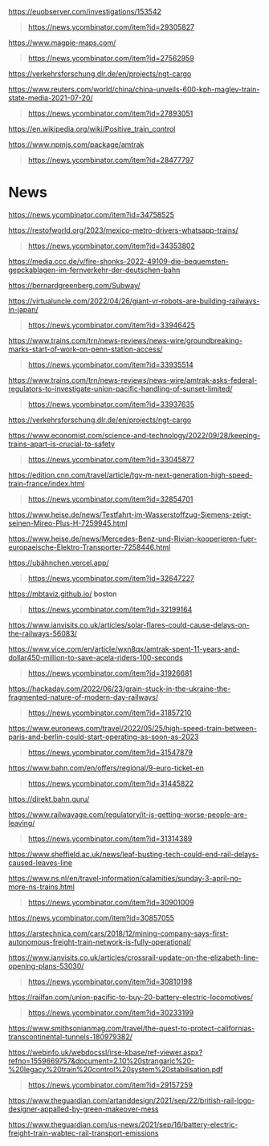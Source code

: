 https://euobserver.com/investigations/153542
> https://news.ycombinator.com/item?id=29305827

https://www.magpie-maps.com/
> https://news.ycombinator.com/item?id=27562959

https://verkehrsforschung.dlr.de/en/projects/ngt-cargo

https://www.reuters.com/world/china/china-unveils-600-kph-maglev-train-state-media-2021-07-20/
> https://news.ycombinator.com/item?id=27893051

https://en.wikipedia.org/wiki/Positive_train_control

https://www.npmjs.com/package/amtrak
> https://news.ycombinator.com/item?id=28477797

# News
https://news.ycombinator.com/item?id=34758525

https://restofworld.org/2023/mexico-metro-drivers-whatsapp-trains/
> https://news.ycombinator.com/item?id=34353802

https://media.ccc.de/v/fire-shonks-2022-49109-die-bequemsten-gepckablagen-im-fernverkehr-der-deutschen-bahn

https://bernardgreenberg.com/Subway/

https://virtualuncle.com/2022/04/26/giant-vr-robots-are-building-railways-in-japan/
> https://news.ycombinator.com/item?id=33946425

https://www.trains.com/trn/news-reviews/news-wire/groundbreaking-marks-start-of-work-on-penn-station-access/
> https://news.ycombinator.com/item?id=33935514

https://www.trains.com/trn/news-reviews/news-wire/amtrak-asks-federal-regulators-to-investigate-union-pacific-handling-of-sunset-limited/
> https://news.ycombinator.com/item?id=33937635

https://verkehrsforschung.dlr.de/en/projects/ngt-cargo

https://www.economist.com/science-and-technology/2022/09/28/keeping-trains-apart-is-crucial-to-safety
> https://news.ycombinator.com/item?id=33045877

https://edition.cnn.com/travel/article/tgv-m-next-generation-high-speed-train-france/index.html
> https://news.ycombinator.com/item?id=32854701

https://www.heise.de/news/Testfahrt-im-Wasserstoffzug-Siemens-zeigt-seinen-Mireo-Plus-H-7259945.html

https://www.heise.de/news/Mercedes-Benz-und-Rivian-kooperieren-fuer-europaeische-Elektro-Transporter-7258446.html

https://ubähnchen.vercel.app/
> https://news.ycombinator.com/item?id=32647227

https://mbtaviz.github.io/ boston
> https://news.ycombinator.com/item?id=32199164

https://www.ianvisits.co.uk/articles/solar-flares-could-cause-delays-on-the-railways-56083/

https://www.vice.com/en/article/wxn8qx/amtrak-spent-11-years-and-dollar450-million-to-save-acela-riders-100-seconds
> https://news.ycombinator.com/item?id=31926681

https://hackaday.com/2022/06/23/grain-stuck-in-the-ukraine-the-fragmented-nature-of-modern-day-railways/
> https://news.ycombinator.com/item?id=31857210

https://www.euronews.com/travel/2022/05/25/high-speed-train-between-paris-and-berlin-could-start-operating-as-soon-as-2023
> https://news.ycombinator.com/item?id=31547879

https://www.bahn.com/en/offers/regional/9-euro-ticket-en
> https://news.ycombinator.com/item?id=31445822

https://direkt.bahn.guru/

https://www.railwayage.com/regulatory/it-is-getting-worse-people-are-leaving/
> https://news.ycombinator.com/item?id=31314389

https://www.sheffield.ac.uk/news/leaf-busting-tech-could-end-rail-delays-caused-leaves-line


https://www.ns.nl/en/travel-information/calamities/sunday-3-april-no-more-ns-trains.html
> https://news.ycombinator.com/item?id=30901009

https://news.ycombinator.com/item?id=30857055

https://arstechnica.com/cars/2018/12/mining-company-says-first-autonomous-freight-train-network-is-fully-operational/

https://www.ianvisits.co.uk/articles/crossrail-update-on-the-elizabeth-line-opening-plans-53030/
> https://news.ycombinator.com/item?id=30810198

https://railfan.com/union-pacific-to-buy-20-battery-electric-locomotives/
> https://news.ycombinator.com/item?id=30233199

https://www.smithsonianmag.com/travel/the-quest-to-protect-californias-transcontinental-tunnels-180979382/

https://webinfo.uk/webdocssl/irse-kbase/ref-viewer.aspx?refno=1559669757&document=2.10%20strangaric%20-%20legacy%20train%20control%20system%20stabilisation.pdf
> https://news.ycombinator.com/item?id=29157259

https://www.theguardian.com/artanddesign/2021/sep/22/british-rail-logo-designer-appalled-by-green-makeover-mess

https://www.theguardian.com/us-news/2021/sep/16/battery-electric-freight-train-wabtec-rail-transport-emissions